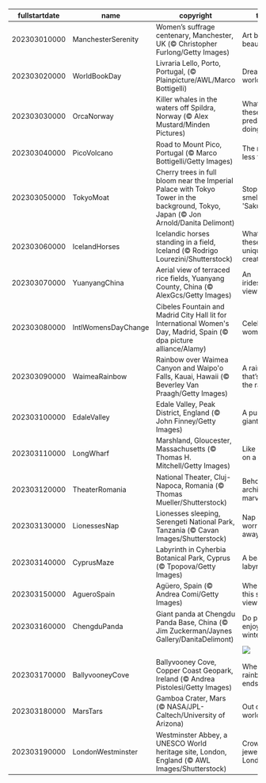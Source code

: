 |fullstartdate|name|copyright|title|image|
|--|--|--|--|--|
202303010000|ManchesterSerenity|Women’s suffrage centenary, Manchester, UK (© Christopher Furlong/Getty Images)|Art beyond beauty|![](/en-GB/2023/03/202303010000ManchesterSerenity.jpg)|
202303020000|WorldBookDay|Livraria Lello, Porto, Portugal, (© Plainpicture/AWL/Marco Bottigelli)|Dream world|![](/en-GB/2023/03/202303020000WorldBookDay.jpg)|
202303030000|OrcaNorway|Killer whales in the waters off Spildra, Norway (© Alex Mustard/Minden Pictures)|What are these predators doing?|![](/en-GB/2023/03/202303030000OrcaNorway.jpg)|
202303040000|PicoVolcano|Road to Mount Pico, Portugal (© Marco Bottigelli/Getty Images)|The road less taken?|![](/en-GB/2023/03/202303040000PicoVolcano.jpg)|
202303050000|TokyoMoat|Cherry trees in full bloom near the Imperial Palace with Tokyo Tower in the background, Tokyo, Japan (© Jon Arnold/Danita Delimont)|Stop and smell the 'Sakura|![](/en-GB/2023/03/202303050000TokyoMoat.jpg)|
202303060000|IcelandHorses|Icelandic horses standing in a field, Iceland (© Rodrigo Lourezini/Shutterstock)|What are these unique creatures?|![](/en-GB/2023/03/202303060000IcelandHorses.jpg)|
202303070000|YuanyangChina|Aerial view of terraced rice fields, Yuanyang County, China (© AlexGcs/Getty Images)|An iridescent view|![](/en-GB/2023/03/202303070000YuanyangChina.jpg)|
202303080000|IntlWomensDayChange|Cibeles Fountain and Madrid City Hall lit for International Women's Day, Madrid, Spain (© dpa picture alliance/Alamy)|Celebrating women|![](/en-GB/2023/03/202303080000IntlWomensDayChange.jpg)|
202303090000|WaimeaRainbow|Rainbow over Waimea Canyon and Waipo'o Falls, Kauai, Hawaii (© Beverley Van Praagh/Getty Images)|A rainbow that’s worth the rainfall|![](/en-GB/2023/03/202303090000WaimeaRainbow.jpg)|
202303100000|EdaleValley|Edale Valley, Peak District, England (© John Finney/Getty Images)|A puzzle for giants|![](/en-GB/2023/03/202303100000EdaleValley.jpg)|
202303110000|LongWharf|Marshland, Gloucester, Massachusetts (© Thomas H. Mitchell/Getty Images)|Like paint on a canvas|![](/en-GB/2023/03/202303110000LongWharf.jpg)|
202303120000|TheaterRomania|National Theater, Cluj-Napoca, Romania (© Thomas Mueller/Shutterstock)|Behold the architectural marvel|![](/en-GB/2023/03/202303120000TheaterRomania.jpg)|
202303130000|LionessesNap|Lionesses sleeping, Serengeti National Park, Tanzania (© Cavan Images/Shutterstock)|Nap your worries away|![](/en-GB/2023/03/202303130000LionessesNap.jpg)|
202303140000|CyprusMaze|Labyrinth in Cyherbia Botanical Park, Cyprus (© Tpopova/Getty Images)|A beautiful labyrinth|![](/en-GB/2023/03/202303140000CyprusMaze.jpg)|
202303150000|AgueroSpain|Agüero, Spain (© Andrea Comi/Getty Images)|Where is this scenic view?|![](/en-GB/2023/03/202303150000AgueroSpain.jpg)|
202303160000|ChengduPanda|Giant panda at Chengdu Panda Base, China (© Jim Zuckerman/Jaynes Gallery/DanitaDelimont)|Do pandas enjoy winter?|![](/en-GB/2023/03/202303160000ChengduPanda.jpg)|
||||![](/en-GB/2023/03/.jpg)|
202303170000|BallyvooneyCove|Ballyvooney Cove, Copper Coast Geopark, Ireland (© Andrea Pistolesi/Getty Images)|Where the rainbow ends|![](/en-GB/2023/03/202303170000BallyvooneyCove.jpg)|
202303180000|MarsTars|Gamboa Crater, Mars (© NASA/JPL-Caltech/University of Arizona)|Out of this world|![](/en-GB/2023/03/202303180000MarsTars.jpg)|
202303190000|LondonWestminster|Westminster Abbey, a UNESCO World heritage site, London, England (© AWL Images/Shutterstock)|Crowning jewel of London|![](/en-GB/2023/03/202303190000LondonWestminster.jpg)|
